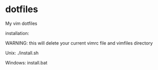 # dotfiles
My vim dotfiles

installation:

WARNING: this will delete your current vimrc file and vimfiles directory

Unix: ./install.sh

Windows: install.bat
